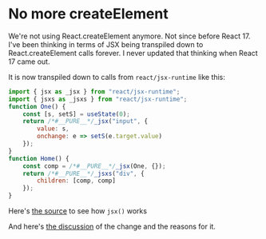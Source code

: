 # No more createElement

We're not using React.createElement anymore. Not since before React 17. 
I've been thinking in terms of JSX being transpiled down to React.createElement calls forever. 
I never updated that thinking when React 17 came out.

It is now transpiled down to calls from `react/jsx-runtime` like this:

```javascript
import { jsx as _jsx } from "react/jsx-runtime";
import { jsxs as _jsxs } from "react/jsx-runtime";
function One() {
    const [s, setS] = useState(0);
    return /*#__PURE__*/_jsx("input", {
        value: s,
        onchange: e => setS(e.target.value)
    });
}
function Home() {
    const comp = /*#__PURE__*/_jsx(One, {});
    return /*#__PURE__*/_jsxs("div", {
        children: [comp, comp]
    });
}
```

Here's [the source](https://github.com/facebook/react/blob/main/packages/react/src/jsx/ReactJSXElement.js) to see how `jsx()` works

And here's [the discussion](https://github.com/reactjs/rfcs/blob/createlement-rfc/text/0000-create-element-changes.md#motivation) of the change and the reasons for it.